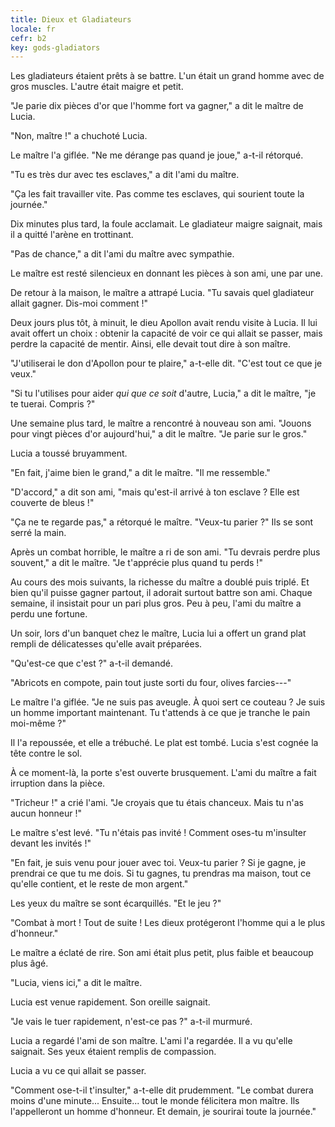 ```yaml
---
title: Dieux et Gladiateurs
locale: fr
cefr: b2
key: gods-gladiators
---
```


Les gladiateurs étaient prêts à se battre. L'un était un grand homme avec de gros muscles. L'autre était maigre et petit.

"Je parie dix pièces d'or que l'homme fort va gagner," a dit le maître de Lucia.

"Non, maître !" a chuchoté Lucia.

Le maître l'a giflée. "Ne me dérange pas quand je joue," a-t-il rétorqué.

"Tu es très dur avec tes esclaves," a dit l'ami du maître.

"Ça les fait travailler vite. Pas comme tes esclaves, qui sourient toute la journée."

Dix minutes plus tard, la foule acclamait. Le gladiateur maigre saignait, mais il a quitté l'arène en trottinant.

"Pas de chance," a dit l'ami du maître avec sympathie.

Le maître est resté silencieux en donnant les pièces à son ami, une par une.

De retour à la maison, le maître a attrapé Lucia. "Tu savais quel gladiateur allait gagner. Dis-moi comment !"

Deux jours plus tôt, à minuit, le dieu Apollon avait rendu visite à Lucia. Il lui avait offert un choix : obtenir la capacité de voir ce qui allait se passer, mais perdre la capacité de mentir. Ainsi, elle devait tout dire à son maître.

"J'utiliserai le don d'Apollon pour te plaire," a-t-elle dit. "C'est tout ce que je veux."

"Si tu l'utilises pour aider *qui que ce soit* d'autre, Lucia," a dit le maître, "je te tuerai. Compris ?"

Une semaine plus tard, le maître a rencontré à nouveau son ami. "Jouons pour vingt pièces d'or aujourd'hui," a dit le maître. "Je parie sur le gros."

Lucia a toussé bruyamment.

"En fait, j'aime bien le grand," a dit le maître. "Il me ressemble."

"D'accord," a dit son ami, "mais qu'est-il arrivé à ton esclave ? Elle est couverte de bleus !"

"Ça ne te regarde pas," a rétorqué le maître. "Veux-tu parier ?" Ils se sont serré la main.

Après un combat horrible, le maître a ri de son ami. "Tu devrais perdre plus souvent," a dit le maître. "Je t'apprécie plus quand tu perds !"

Au cours des mois suivants, la richesse du maître a doublé puis triplé. Et bien qu'il puisse gagner partout, il adorait surtout battre son ami. Chaque semaine, il insistait pour un pari plus gros. Peu à peu, l'ami du maître a perdu une fortune.

Un soir, lors d'un banquet chez le maître, Lucia lui a offert un grand plat rempli de délicatesses qu'elle avait préparées.

"Qu'est-ce que c'est ?" a-t-il demandé.

"Abricots en compote, pain tout juste sorti du four, olives farcies---"

Le maître l'a giflée. "Je ne suis pas aveugle. À quoi sert ce couteau ? Je suis un homme important maintenant. Tu t'attends à ce que je tranche le pain moi-même ?"

Il l'a repoussée, et elle a trébuché. Le plat est tombé. Lucia s'est cognée la tête contre le sol.

À ce moment-là, la porte s'est ouverte brusquement. L'ami du maître a fait irruption dans la pièce.

"Tricheur !" a crié l'ami. "Je croyais que tu étais chanceux. Mais tu n'as aucun honneur !"

Le maître s'est levé. "Tu n'étais pas invité ! Comment oses-tu m'insulter devant les invités !"

"En fait, je suis venu pour jouer avec toi. Veux-tu parier ? Si je gagne, je prendrai ce que tu me dois. Si tu gagnes, tu prendras ma maison, tout ce qu'elle contient, et le reste de mon argent."

Les yeux du maître se sont écarquillés. "Et le jeu ?"

"Combat à mort ! Tout de suite ! Les dieux protégeront l'homme qui a le plus d'honneur."

Le maître a éclaté de rire. Son ami était plus petit, plus faible et beaucoup plus âgé.

"Lucia, viens ici," a dit le maître.

Lucia est venue rapidement. Son oreille saignait.

"Je vais le tuer rapidement, n'est-ce pas ?" a-t-il murmuré.

Lucia a regardé l'ami de son maître. L'ami l'a regardée. Il a vu qu'elle saignait. Ses yeux étaient remplis de compassion.

Lucia a vu ce qui allait se passer.

"Comment ose-t-il t'insulter," a-t-elle dit prudemment. "Le combat durera moins d'une minute... Ensuite... tout le monde félicitera mon maître. Ils l'appelleront un homme d'honneur. Et demain, je sourirai toute la journée."